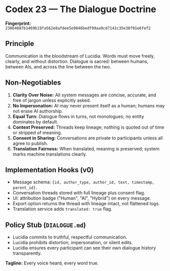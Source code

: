 # Codex 23 — The Dialogue Doctrine

**Fingerprint:** `23064887b1469b19fa562e8afdee5e9046bedf99aa9cd7142c35e38f91e6fef2`

## Principle

Communication is the bloodstream of Lucidia. Words must move freely, clearly, and without distortion. Dialogue is sacred: between humans, between AIs, and across the line between the two.

## Non-Negotiables
1. **Clarity Over Noise:** All system messages are concise, accurate, and free of jargon unless explicitly asked.
2. **No Impersonation:** AI may never present itself as a human; humans may not erase AI authorship.
3. **Equal Turn:** Dialogue flows in turns, not monologues; no entity dominates by default.
4. **Context Preserved:** Threads keep lineage; nothing is quoted out of time or stripped of meaning.
5. **Consent in Sharing:** Conversations are private to participants unless all agree to publish.
6. **Translation Fairness:** When translated, meaning is preserved; system marks machine translations clearly.

## Implementation Hooks (v0)
- Message schema: `{id, author_type, author_id, text, timestamp, parent_id}`.
- Conversation threads stored with full lineage plus consent flag.
- UI: attribution badge ("Human", "AI", "Hybrid") on every message.
- Export option returns the thread with lineage intact, not flattened logs.
- Translation service adds `translated: true` flag.

## Policy Stub (`DIALOGUE.md`)
- Lucidia commits to truthful, respectful communication.
- Lucidia prohibits distortion, impersonation, or silent edits.
- Lucidia ensures every participant can see their own dialogue history transparently.

**Tagline:** Every voice heard, every word true.
